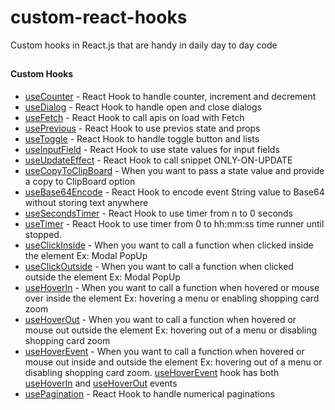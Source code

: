 # custom-react-hooks

Custom hooks in React.js that are handy in daily day to day code

##

#### Custom Hooks

- [useCounter](https://github.com/passiondev0503/custom-react-hooks/blob/master/hooks/useCounter.jsx) - React Hook to handle counter, increment and decrement
- [useDialog](https://github.com/passiondev0503/custom-react-hooks/blob/master/hooks/useDialog.jsx) - React Hook to handle open and close dialogs
- [useFetch](https://github.com/passiondev0503/custom-react-hooks/blob/master/hooks/useFetch.jsx) - React Hook to call apis on load with Fetch
- [usePrevious](https://github.com/passiondev0503/custom-react-hooks/blob/master/hooks/usePrevious.jsx) - React Hook to use previos state and props
- [useToggle](https://github.com/passiondev0503/custom-react-hooks/blob/master/hooks/useToggle.jsx) - React Hook to handle toggle button and lists
- [useInputField](https://github.com/passiondev0503/custom-react-hooks/blob/master/hooks/useInputField.jsx) - React Hook to use state values for input fields
- [useUpdateEffect](https://github.com/passiondev0503/custom-react-hooks/blob/master/hooks/useClickOutside.jsx) - React Hook to call snippet ONLY-ON-UPDATE
- [useCopyToClipBoard](https://github.com/passiondev0503/custom-react-hooks/blob/master/hooks/useCopyToClipBoard.jsx) - When you want to pass a state value and provide a copy to ClipBoard option
- [useBase64Encode](https://github.com/passiondev0503/custom-react-hooks/blob/master/hooks/useBase64Encode.jsx) - React Hook to encode event String value to Base64 without storing text anywhere
- [useSecondsTimer](https://github.com/passiondev0503/custom-react-hooks/blob/master/hooks/useSecondsTimer.jsx) - React Hook to use timer from n to 0 seconds
- [useTimer](https://github.com/passiondev0503/custom-react-hooks/blob/master/hooks/useTimer.jsx) - React Hook to use timer from 0 to hh:mm:ss time runner until stopped.
- [useClickInside](https://github.com/passiondev0503/custom-react-hooks/blob/master/hooks/useClickInside.jsx) - When you want to call a function when clicked inside the element Ex: Modal PopUp
- [useClickOutside](https://github.com/passiondev0503/custom-react-hooks/blob/master/hooks/useClickOutside.jsx) - When you want to call a function when clicked outside the element Ex: Modal PopUp
- [useHoverIn](https://github.com/passiondev0503/custom-react-hooks/blob/master/hooks/useHoverIn.jsx) - When you want to call a function when hovered or mouse over inside the element Ex: hovering a menu or enabling shopping card zoom
- [useHoverOut](https://github.com/passiondev0503/custom-react-hooks/blob/master/hooks/useHoverOut.jsx) - When you want to call a function when hovered or mouse out outside the element Ex: hovering out of a menu or disabling shopping card zoom
- [useHoverEvent](https://github.com/passiondev0503/custom-react-hooks/blob/master/hooks/useHoverEvent.jsx) - When you want to call a function when hovered or mouse out inside and outside the element Ex: hovering out of a menu or disabling shopping card zoom.
  [useHoverEvent](https://github.com/passiondev0503/custom-react-hooks/blob/master/hooks/useHoverEvent.js) hook has both [useHoverIn](https://github.com/passiondev0503/custom-react-hooks/blob/master/hooks/useHoverIn.js) and [useHoverOut](https://github.com/passiondev0503/custom-react-hooks/blob/master/hooks/useHoverOut.js) events
- [usePagination](https://github.com/passiondev0503/custom-react-hooks/blob/master/hooks/usePagination.jsx) - React Hook to handle numerical paginations

##

##
